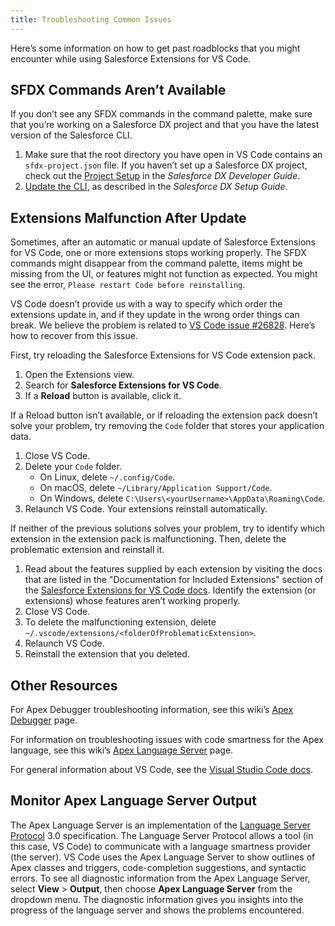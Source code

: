 ```yaml
---
title: Troubleshooting Common Issues
---
```


Here’s some information on how to get past roadblocks that you might encounter while using Salesforce Extensions for VS Code.

## SFDX Commands Aren’t Available

If you don’t see any SFDX commands in the command palette, make sure that you’re working on a Salesforce DX project and that you have the latest version of the Salesforce CLI.

1. Make sure that the root directory you have open in VS Code contains an `sfdx-project.json` file. If you haven’t set up a Salesforce DX project, check out the [Project Setup](https://developer.salesforce.com/docs/atlas.en-us.sfdx_dev.meta/sfdx_dev/sfdx_dev_workspace_setup.htm) in the _Salesforce DX Developer Guide_.
2. [Update the CLI](https://developer.salesforce.com/docs/atlas.en-us.sfdx_setup.meta/sfdx_setup/sfdx_setup_update_cli.htm), as described in the _Salesforce DX Setup Guide_.

## Extensions Malfunction After Update

Sometimes, after an automatic or manual update of Salesforce Extensions for VS Code, one or more extensions stops working properly. The SFDX commands might disappear from the command palette, items might be missing from the UI, or features might not function as expected. You might see the error, `Please restart Code before reinstalling`.

VS Code doesn’t provide us with a way to specify which order the extensions update in, and if they update in the wrong order things can break. We believe the problem is related to [VS Code issue #26828](https://github.com/Microsoft/vscode/issues/26828#issuecomment-344589719). Here’s how to recover from this issue.

First, try reloading the Salesforce Extensions for VS Code extension pack.

1. Open the Extensions view.
1. Search for **Salesforce Extensions for VS Code**.
1. If a **Reload** button is available, click it.

If a Reload button isn’t available, or if reloading the extension pack doesn’t solve your problem, try removing the `Code` folder that stores your application data.

1. Close VS Code.
1. Delete your `Code` folder.
   - On Linux, delete `~/.config/Code`.
   - On macOS, delete `~/Library/Application Support/Code`.
   - On Windows, delete `C:\Users\<yourUsername>\AppData\Roaming\Code`.
1. Relaunch VS Code. Your extensions reinstall automatically.

If neither of the previous solutions solves your problem, try to identify which extension in the extension pack is malfunctioning. Then, delete the problematic extension and reinstall it.

1. Read about the features supplied by each extension by visiting the docs that are listed in the "Documentation for Included Extensions" section of the [Salesforce Extensions for VS Code docs](https://marketplace.visualstudio.com/items?itemName=salesforce.salesforcedx-vscode). Identify the extension (or extensions) whose features aren’t working properly.
1. Close VS Code.
1. To delete the malfunctioning extension, delete `~/.vscode/extensions/<folderOfProblematicExtension>`.
1. Relaunch VS Code.
1. Reinstall the extension that you deleted.

## Other Resources

For Apex Debugger troubleshooting information, see this wiki’s [Apex Debugger](https://github.com/forcedotcom/salesforcedx-vscode/wiki/Apex-Debugger) page.

For information on troubleshooting issues with code smartness for the Apex language, see this wiki’s [Apex Language Server](https://github.com/forcedotcom/salesforcedx-vscode/wiki/Apex-Language-Server) page.

For general information about VS Code, see the [Visual Studio Code docs](https://code.visualstudio.com/docs).

## Monitor Apex Language Server Output

The Apex Language Server is an implementation of the [Language Server Protocol](https://github.com/Microsoft/language-server-protocol) 3.0 specification. The Language Server Protocol allows a tool (in this case, VS Code) to communicate with a language smartness provider (the server). VS Code uses the Apex Language Server to show outlines of Apex classes and triggers, code-completion suggestions, and syntactic errors. To see all diagnostic information from the Apex Language Server, select **View** > **Output**, then choose **Apex Language Server** from the dropdown menu. The diagnostic information gives you insights into the progress of the language server and shows the problems encountered.
